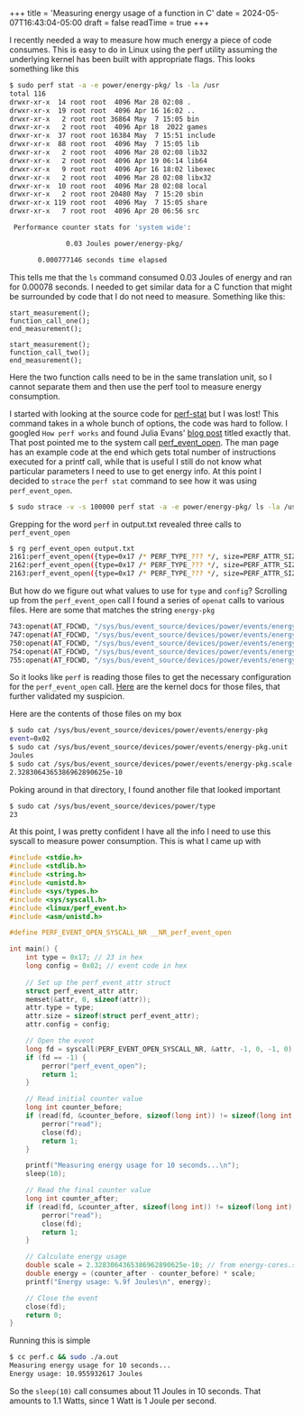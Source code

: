 +++
title = 'Measuring energy usage of a function in C'
date = 2024-05-07T16:43:04-05:00
draft = false
readTime = true
+++


I recently needed a way to measure how much energy a piece of code consumes. This is easy to do in Linux using the perf utility assuming the underlying kernel has been built with appropriate flags. This looks something like this

```sh
$ sudo perf stat -a -e power/energy-pkg/ ls -la /usr
total 116
drwxr-xr-x  14 root root  4096 Mar 28 02:08 .
drwxr-xr-x  19 root root  4096 Apr 16 16:02 ..
drwxr-xr-x   2 root root 36864 May  7 15:05 bin
drwxr-xr-x   2 root root  4096 Apr 18  2022 games
drwxr-xr-x  37 root root 16384 May  7 15:51 include
drwxr-xr-x  88 root root  4096 May  7 15:05 lib
drwxr-xr-x   2 root root  4096 Mar 28 02:08 lib32
drwxr-xr-x   2 root root  4096 Apr 19 06:14 lib64
drwxr-xr-x   9 root root  4096 Apr 16 18:02 libexec
drwxr-xr-x   2 root root  4096 Mar 28 02:08 libx32
drwxr-xr-x  10 root root  4096 Mar 28 02:08 local
drwxr-xr-x   2 root root 20480 May  7 15:20 sbin
drwxr-xr-x 119 root root  4096 May  7 15:05 share
drwxr-xr-x   7 root root  4096 Apr 20 06:56 src

 Performance counter stats for 'system wide':

              0.03 Joules power/energy-pkg/

       0.000777146 seconds time elapsed
```

This tells me that the `ls` command consumed 0.03 Joules of energy and ran for 0.00078 seconds. I needed to get similar data for a C function that might be surrounded by code that I do not need to measure. Something like this:

```
start_measurement();
function_call_one();
end_measurement();

start_measurement();
function_call_two();
end_measurement();
```

Here the two function calls need to be in the same translation unit, so I cannot separate them and then use the perf tool to measure energy consumption.

I started with looking at the source code for [perf-stat](https://github.com/torvalds/linux/blob/dccb07f2914cdab2ac3a5b6c98406f765acab803/tools/perf/builtin-stat.c) but I was lost! This command takes in a whole bunch of options, the code was hard to follow. I googled `How perf works` and found Julia Evans' [blog post](https://jvns.ca/blog/2016/03/12/how-does-perf-work-and-some-questions/) titled exactly that. That post pointed me to the system call [perf_event_open](https://man7.org/linux/man-pages/man2/perf_event_open.2.html). The man page has an example code at the end which gets total number of instructions executed for a printf call, while that is useful I still do not know what particular parameters I need to use to get energy info. At this point I decided to `strace` the `perf stat` command to see how it was using `perf_event_open`.

```sh
$ sudo strace -v -s 100000 perf stat -a -e power/energy-pkg/ ls -la /usr > output.txt 2>&1
```

Grepping for the word `perf` in output.txt revealed three calls to `perf_event_open`

```sh
$ rg perf_event_open output.txt
2161:perf_event_open({type=0x17 /* PERF_TYPE_??? */, size=PERF_ATTR_SIZE_VER7, config=0x2, sample_period=0, sample_type=PERF_SAMPLE_IDENTIFIER, read_format=PERF_FORMAT_TOTAL_TIME_ENABLED|PERF_FORMAT_TOTAL_TIME_RUNNING, disabled=1, inherit=1, pinned=0, exclusive=0, exclude_user=0, exclude_kernel=0, exclude_hv=0, exclude_idle=0, mmap=0, comm=0, freq=0, inherit_stat=0, enable_on_exec=0, task=0, watermark=0, precise_ip=0 /* arbitrary skid */, mmap_data=0, sample_id_all=0, exclude_host=0, exclude_guest=1, exclude_callchain_kernel=0, exclude_callchain_user=0, mmap2=0, comm_exec=0, use_clockid=0, context_switch=0, write_backward=0, namespaces=0, ksymbol=0, bpf_event=0, aux_output=0, cgroup=0, text_poke=0, build_id=0, inherit_thread=0, remove_on_exec=0, sigtrap=0, wakeup_events=0, config1=0, config2=0, sample_regs_user=0, sample_regs_intr=0, aux_watermark=0, sample_max_stack=0, aux_sample_size=0, sig_data=0}, -1, 0, -1, PERF_FLAG_FD_CLOEXEC) = -1 EINVAL (Invalid argument)
2162:perf_event_open({type=0x17 /* PERF_TYPE_??? */, size=PERF_ATTR_SIZE_VER7, config=0x2, sample_period=0, sample_type=PERF_SAMPLE_IDENTIFIER, read_format=PERF_FORMAT_TOTAL_TIME_ENABLED|PERF_FORMAT_TOTAL_TIME_RUNNING, disabled=1, inherit=1, pinned=0, exclusive=0, exclude_user=0, exclude_kernel=0, exclude_hv=0, exclude_idle=0, mmap=0, comm=0, freq=0, inherit_stat=0, enable_on_exec=0, task=0, watermark=0, precise_ip=0 /* arbitrary skid */, mmap_data=0, sample_id_all=0, exclude_host=0, exclude_guest=1, exclude_callchain_kernel=0, exclude_callchain_user=0, mmap2=0, comm_exec=0, use_clockid=0, context_switch=0, write_backward=0, namespaces=0, ksymbol=0, bpf_event=0, aux_output=0, cgroup=0, text_poke=0, build_id=0, inherit_thread=0, remove_on_exec=0, sigtrap=0, wakeup_events=0, config1=0, config2=0, sample_regs_user=0, sample_regs_intr=0, aux_watermark=0, sample_max_stack=0, aux_sample_size=0, sig_data=0}, -1, 0, -1, 0) = -1 EINVAL (Invalid argument)
2163:perf_event_open({type=0x17 /* PERF_TYPE_??? */, size=PERF_ATTR_SIZE_VER7, config=0x2, sample_period=0, sample_type=PERF_SAMPLE_IDENTIFIER, read_format=PERF_FORMAT_TOTAL_TIME_ENABLED|PERF_FORMAT_TOTAL_TIME_RUNNING, disabled=1, inherit=1, pinned=0, exclusive=0, exclude_user=0, exclude_kernel=0, exclude_hv=0, exclude_idle=0, mmap=0, comm=0, freq=0, inherit_stat=0, enable_on_exec=0, task=0, watermark=0, precise_ip=0 /* arbitrary skid */, mmap_data=0, sample_id_all=0, exclude_host=0, exclude_guest=0, exclude_callchain_kernel=0, exclude_callchain_user=0, mmap2=0, comm_exec=0, use_clockid=0, context_switch=0, write_backward=0, namespaces=0, ksymbol=0, bpf_event=0, aux_output=0, cgroup=0, text_poke=0, build_id=0, inherit_thread=0, remove_on_exec=0, sigtrap=0, wakeup_events=0, config1=0, config2=0, sample_regs_user=0, sample_regs_intr=0, aux_watermark=0, sample_max_stack=0, aux_sample_size=0, sig_data=0}, -1, 0, -1, 0) = 3
```

But how do we figure out what values to use for `type` and `config`? Scrolling up from the `perf_event_open` call I found a series of `openat` calls to various files. Here are some that matches the string `energy-pkg`

```sh
743:openat(AT_FDCWD, "/sys/bus/event_source/devices/power/events/energy-pkg", O_RDONLY) = 5
747:openat(AT_FDCWD, "/sys/bus/event_source/devices/power/events/energy-pkg.unit", O_RDONLY) = 6
750:openat(AT_FDCWD, "/sys/bus/event_source/devices/power/events/energy-pkg.scale", O_RDONLY) = 6
754:openat(AT_FDCWD, "/sys/bus/event_source/devices/power/events/energy-pkg.per-pkg", O_RDONLY) = -1 ENOENT (No such file or directory)
755:openat(AT_FDCWD, "/sys/bus/event_source/devices/power/events/energy-pkg.snapshot", O_RDONLY) = -1 ENOENT (No such file or directory)
```

So it looks like `perf` is reading those files to get the necessary configuration for the `perf_event_open` call. [Here](https://www.kernel.org/doc/Documentation/ABI/testing/sysfs-bus-event_source-devices-events) are the kernel docs for those files, that further validated my suspicion.


Here are the contents of those files on my box

```sh
$ sudo cat /sys/bus/event_source/devices/power/events/energy-pkg
event=0x02
$ sudo cat /sys/bus/event_source/devices/power/events/energy-pkg.unit
Joules
$ sudo cat /sys/bus/event_source/devices/power/events/energy-pkg.scale
2.3283064365386962890625e-10
```

Poking around in that directory, I found another file that looked important

```sh
$ sudo cat /sys/bus/event_source/devices/power/type
23
```
At this point, I was pretty confident I have all the info I need to use this syscall to measure power consumption. This is what I came up with

```C
#include <stdio.h>
#include <stdlib.h>
#include <string.h>
#include <unistd.h>
#include <sys/types.h>
#include <sys/syscall.h>
#include <linux/perf_event.h>
#include <asm/unistd.h>

#define PERF_EVENT_OPEN_SYSCALL_NR __NR_perf_event_open

int main() {
    int type = 0x17; // 23 in hex
    long config = 0x02; // event code in hex
    
    // Set up the perf_event_attr struct
    struct perf_event_attr attr;
    memset(&attr, 0, sizeof(attr));
    attr.type = type;
    attr.size = sizeof(struct perf_event_attr);
    attr.config = config;

    // Open the event
    long fd = syscall(PERF_EVENT_OPEN_SYSCALL_NR, &attr, -1, 0, -1, 0);
    if (fd == -1) {
        perror("perf_event_open");
        return 1;
    }

    // Read initial counter value
    long int counter_before;
    if (read(fd, &counter_before, sizeof(long int)) != sizeof(long int)) {
        perror("read");
        close(fd);
        return 1;
    }

    printf("Measuring energy usage for 10 seconds...\n");
    sleep(10);

    // Read the final counter value
    long int counter_after;
    if (read(fd, &counter_after, sizeof(long int)) != sizeof(long int)) {
        perror("read");
        close(fd);
        return 1;
    }

    // Calculate energy usage
    double scale = 2.3283064365386962890625e-10; // from energy-cores.scale
    double energy = (counter_after - counter_before) * scale;
    printf("Energy usage: %.9f Joules\n", energy);

    // Close the event
    close(fd);
    return 0;
}
```

Running this is simple

```sh
$ cc perf.c && sudo ./a.out
Measuring energy usage for 10 seconds...
Energy usage: 10.955932617 Joules
```

So the `sleep(10)` call consumes about 11 Joules in 10 seconds. That amounts to 1.1 Watts, since 1 Watt is 1 Joule per second.
